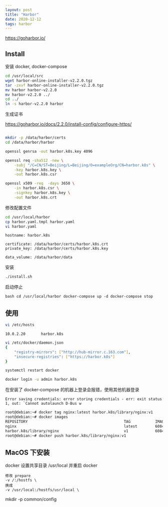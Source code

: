 ```yaml
---
layout: post
title: "Harbor"
date: 2020-12-12
tags: harbor
---
```


https://goharbor.io/

## Install

安装 docker, docker-compose

```bash
cd /usr/local/src
wget harbor-online-installer-v2.2.0.tgz
tar -zxvf harbor-online-installer-v2.2.0.tgz
mv harbor harbor-v2.2.0
mv harbor-v2.2.0 ../
cd ../
ln -s harbor-v2.2.0 harbor
```

生成证书

https://goharbor.io/docs/2.2.0/install-config/configure-https/

```bash

mkdir -p /data/harbor/certs
cd /data/harbor/harbor

openssl genrsa -out harbor.k8s.key 4096

openssl req -sha512 -new \
    -subj "/C=CN/ST=Beijing/L=Beijing/O=exampleOrg/CN=harbor.k8s" \
    -key harbor.k8s.key \
    -out harbor.k8s.csr

openssl x509 -req  -days 3650 \
    -in harbor.k8s.csr \
    -signkey harbor.k8s.key \
    -out harbor.k8s.crt
```

修改配置文件

```bash
cd /usr/local/harbor
cp harbor.yaml.tmpl harbor.yaml
vi harbor.yaml
```

```text
hostname: harbor.k8s

certificate: /data/harbor/certs/harbor.k8s.crt
private_key: /data/harbor/certs/harbor.k8s.key

data_volume: /data/harbor/data
```

安装

```bash
./install.sh
```

启动停止

``bash
cd /usr/local/harbor
docker-compose up -d
docker-compose stop
``

## 使用

```bash
vi /etc/hosts
```

```text
10.0.2.20       harbor.k8s
```

```bash
vi /etc/docker/daemon.json
{
    "registry-mirrors": ["http://hub-mirror.c.163.com"],
    "insecure-registries": ["https://harbor.k8s"]
}

systemctl restart docker

docker login -u admin harbor.k8s
```

在安装了 docker-compose 的机器上登录会报错，使用其他机器登录

```
Error saving credentials: error storing credentials - err: exit status 1, out: `Cannot autolaunch D-Bus w
```

```bash
root@debian:~# docker tag nginx:latest harbor.k8s/library/nginx:v1
root@debian:~# docker images
REPOSITORY                                           TAG           IMAGE ID       CREATED         SIZE
nginx                                                latest        6084105296a9   3 hours ago     133MB
harbor.k8s/library/nginx                             v1            6084105296a9   3 hours ago     133MB
root@debian:~# docker push harbor.k8s/library/nginx:v1
```

## MacOS 下安装

docker 设置共享目录 /usr/local 并重启 docker

```text
修改 prepare
-v /:/hostfs \
换成
-v /usr/local:/hostfs/usr/local \
```

mkdir -p common/config
